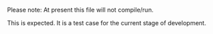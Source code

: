 Please note: At present this file will not compile/run.

This is expected. It is a test case for the current stage of development.
